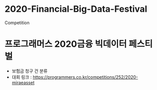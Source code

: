 # 2020-Financial-Big-Data-Festival
Competition

# 프로그래머스 2020금융 빅데이터 페스티벌
- 보험금 청구 건 분류
- 대회 링크 : https://programmers.co.kr/competitions/252/2020-miraeasset
